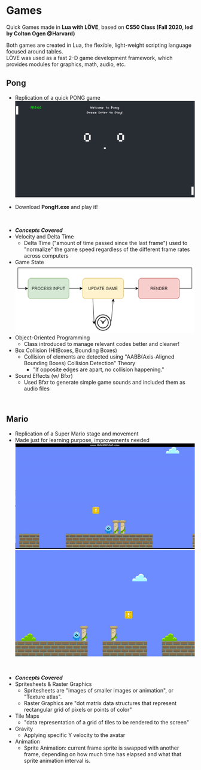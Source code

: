 # Games
Quick Games made in __Lua with L‎ÖVE__, based on __CS50 Class (Fall 2020, led by Colton Ogen @Harvard)__

Both games are created in Lua, the flexible, light-weight scripting language focused around tables.
<br />
L‎ÖVE was used as a fast 2-D game development framework, which provides modules for graphics, math, audio, etc.

## Pong
* Replication of a quick PONG game
![Pong](images/pong.png)


* Download **PongH.exe** and play it!
<br/>

* __*Concepts Covered*__
* Velocity and Delta Time
    * Delta Time ("amount of time passed since the last frame") used to "normalize" the game speed regardless of the different frame rates across computers
* Game State
![Game_Loop](images/Game_Loop.png)
* Object-Oriented Programming
    * Class introduced to manage relevant codes better and cleaner!
* Box Collision (HitBoxes, Bounding Boxes)
    * Collision of elements are detected using "AABB(Axis-Aligned Bounding Boxes) Collision Detection" Theory
        * "If opposite edges are apart, no collision happening." 
* Sound Effects (w/ Bfxr)
    * Used Bfxr to generate simple game sounds and included them as audio files
<br/>


## Mario
* Replication of a Super Mario stage and movement
* Made just for learning purpose, improvements needed
![Mario_Moving_GIF](images/mario_moving_gif.gif)
![Mario](images/mario.png)

<br />

* __*Concepts Covered*__
* Spritesheets & Raster Graphics
    * Spritesheets are "images of smaller images or animation", or "Texture atlas".
    * Raster Graphics are "dot matrix data structures that represent rectangular grid of pixels or points of color"
* Tile Maps
    * "data representation of a grid of tiles to be rendered to the screen"
* Gravity
    * Applying specific Y velocity to the avatar
* Animation
    * Sprite Animation: current frame sprite is swapped with another frame, depending on how much time has elapsed and what that sprite animation interval is.
   
